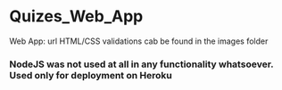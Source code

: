 # Quizes_Web_App
Web App: url
HTML/CSS validations cab be found in the images folder

### NodeJS was not used at all in any functionality whatsoever. Used only for deployment on Heroku